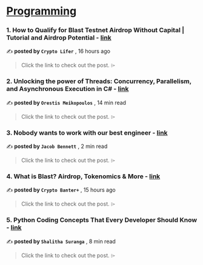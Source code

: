 
<h1><a href=https://medium.com/tag/programming/recommended target="_blank" rel="noopener noreferrer">Programming</a></h1>
<h3>1. How to Qualify for Blast Testnet Airdrop Without Capital | Tutorial and Airdrop Potential - <a href=https://medium.com/@gygoqy/how-to-qualify-for-blast-testnet-airdrop-without-capital-tutorial-and-airdrop-potential-d19e13f045a7?source=tag_recommended_feed---------0-84----------programming----------9debacdf_42ea_4c7e_a74f_72e8adf7b6b6------- target="_blank" rel="noopener noreferrer">link</a></h3>

✍️ **posted by `Crypto Lifer`** <date> , 16 hours ago</date>

<blockquote>Click the link to check out the post. ⌲</blockquote>

<h3>2. Unlocking the power of Threads: Concurrency, Parallelism, and Asynchronous Execution in C# - <a href=https://medium.com/gitconnected/unlocking-the-power-of-threads-concurrency-parallelism-and-asynchronous-execution-in-c-082ef99b6a78?source=tag_recommended_feed---------1-107----------programming----------9debacdf_42ea_4c7e_a74f_72e8adf7b6b6------- target="_blank" rel="noopener noreferrer">link</a></h3>

✍️ **posted by `Orestis Meikopoulos`** <date> , 14 min read</date>

<blockquote>Click the link to check out the post. ⌲</blockquote>

<h3>3. Nobody wants to work with our best engineer - <a href=https://medium.com/atomic-engineer/i-fired-our-best-engineer-62112fea1e9f?source=tag_recommended_feed---------2-85----------programming----------9debacdf_42ea_4c7e_a74f_72e8adf7b6b6------- target="_blank" rel="noopener noreferrer">link</a></h3>

✍️ **posted by `Jacob Bennett`** <date> , 2 min read</date>

<blockquote>Click the link to check out the post. ⌲</blockquote>

<h3>4. What is Blast? Airdrop, Tokenomics & More - <a href=https://medium.com/@lanijavi/what-is-blast-airdrop-tokenomics-more-a1ad94d79c29?source=tag_recommended_feed---------3-84----------programming----------9debacdf_42ea_4c7e_a74f_72e8adf7b6b6------- target="_blank" rel="noopener noreferrer">link</a></h3>

✍️ **posted by `Crypto Banter+`** <date> , 15 hours ago</date>

<blockquote>Click the link to check out the post. ⌲</blockquote>

<h3>5. Python Coding Concepts That Every Developer Should Know - <a href=https://medium.com/gitconnected/python-coding-concepts-that-every-developer-should-know-4b2203b08b4a?source=tag_recommended_feed---------4-107----------programming----------9debacdf_42ea_4c7e_a74f_72e8adf7b6b6------- target="_blank" rel="noopener noreferrer">link</a></h3>

✍️ **posted by `Shalitha Suranga`** <date> , 8 min read</date>

<blockquote>Click the link to check out the post. ⌲</blockquote>

